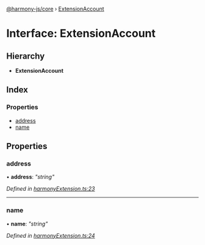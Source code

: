 [@harmony-js/core](../globals.md) › [ExtensionAccount](extensionaccount.md)

# Interface: ExtensionAccount

## Hierarchy

* **ExtensionAccount**

## Index

### Properties

* [address](extensionaccount.md#address)
* [name](extensionaccount.md#name)

## Properties

###  address

• **address**: *"string"*

*Defined in [harmonyExtension.ts:23](https://github.com/FireStack-Lab/Harmony-sdk-core/blob/436f358/packages/harmony-core/src/harmonyExtension.ts#L23)*

___

###  name

• **name**: *"string"*

*Defined in [harmonyExtension.ts:24](https://github.com/FireStack-Lab/Harmony-sdk-core/blob/436f358/packages/harmony-core/src/harmonyExtension.ts#L24)*
